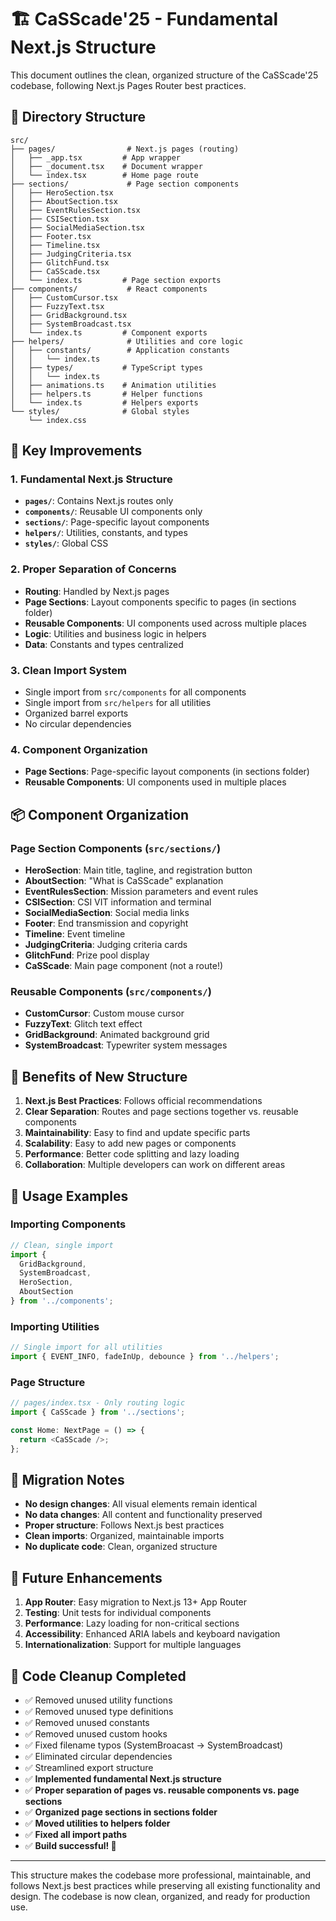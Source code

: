 # 🏗️ CaSScade'25 - Fundamental Next.js Structure

This document outlines the clean, organized structure of the CaSScade'25 codebase, following Next.js Pages Router best practices.

## 📁 Directory Structure

```
src/
├── pages/                # Next.js pages (routing)
│   ├── _app.tsx         # App wrapper
│   ├── _document.tsx    # Document wrapper
│   └── index.tsx        # Home page route
├── sections/             # Page section components
│   ├── HeroSection.tsx
│   ├── AboutSection.tsx
│   ├── EventRulesSection.tsx
│   ├── CSISection.tsx
│   ├── SocialMediaSection.tsx
│   ├── Footer.tsx
│   ├── Timeline.tsx
│   ├── JudgingCriteria.tsx
│   ├── GlitchFund.tsx
│   ├── CaSScade.tsx
│   └── index.ts         # Page section exports
├── components/           # React components
│   ├── CustomCursor.tsx
│   ├── FuzzyText.tsx
│   ├── GridBackground.tsx
│   ├── SystemBroadcast.tsx
│   └── index.ts         # Component exports
├── helpers/              # Utilities and core logic
│   ├── constants/        # Application constants
│   │   └── index.ts
│   ├── types/           # TypeScript types
│   │   └── index.ts
│   ├── animations.ts    # Animation utilities
│   ├── helpers.ts       # Helper functions
│   └── index.ts         # Helpers exports
└── styles/              # Global styles
    └── index.css
```

## 🔧 Key Improvements

### 1. **Fundamental Next.js Structure**
- **`pages/`**: Contains Next.js routes only
- **`components/`**: Reusable UI components only
- **`sections/`**: Page-specific layout components
- **`helpers/`**: Utilities, constants, and types
- **`styles/`**: Global CSS

### 2. **Proper Separation of Concerns**
- **Routing**: Handled by Next.js pages
- **Page Sections**: Layout components specific to pages (in sections folder)
- **Reusable Components**: UI components used across multiple places
- **Logic**: Utilities and business logic in helpers
- **Data**: Constants and types centralized

### 3. **Clean Import System**
- Single import from `src/components` for all components
- Single import from `src/helpers` for all utilities
- Organized barrel exports
- No circular dependencies

### 4. **Component Organization**
- **Page Sections**: Page-specific layout components (in sections folder)
- **Reusable Components**: UI components used in multiple places

## 📦 Component Organization

### **Page Section Components** (`src/sections/`)
- **HeroSection**: Main title, tagline, and registration button
- **AboutSection**: "What is CaSScade" explanation
- **EventRulesSection**: Mission parameters and event rules
- **CSISection**: CSI VIT information and terminal
- **SocialMediaSection**: Social media links
- **Footer**: End transmission and copyright
- **Timeline**: Event timeline
- **JudgingCriteria**: Judging criteria cards
- **GlitchFund**: Prize pool display
- **CaSScade**: Main page component (not a route!)

### **Reusable Components** (`src/components/`)
- **CustomCursor**: Custom mouse cursor
- **FuzzyText**: Glitch text effect
- **GridBackground**: Animated background grid
- **SystemBroadcast**: Typewriter system messages

## 🎯 Benefits of New Structure

1. **Next.js Best Practices**: Follows official recommendations
2. **Clear Separation**: Routes and page sections together vs. reusable components
3. **Maintainability**: Easy to find and update specific parts
4. **Scalability**: Easy to add new pages or components
5. **Performance**: Better code splitting and lazy loading
6. **Collaboration**: Multiple developers can work on different areas

## 🚀 Usage Examples

### **Importing Components**
```typescript
// Clean, single import
import { 
  GridBackground, 
  SystemBroadcast,
  HeroSection,
  AboutSection 
} from '../components';
```

### **Importing Utilities**
```typescript
// Single import for all utilities
import { EVENT_INFO, fadeInUp, debounce } from '../helpers';
```

### **Page Structure**
```typescript
// pages/index.tsx - Only routing logic
import { CaSScade } from '../sections';

const Home: NextPage = () => {
  return <CaSScade />;
};
```

## 🔄 Migration Notes

- **No design changes**: All visual elements remain identical
- **No data changes**: All content and functionality preserved
- **Proper structure**: Follows Next.js best practices
- **Clean imports**: Organized, maintainable imports
- **No duplicate code**: Clean, organized structure

## 📝 Future Enhancements

1. **App Router**: Easy migration to Next.js 13+ App Router
2. **Testing**: Unit tests for individual components
3. **Performance**: Lazy loading for non-critical sections
4. **Accessibility**: Enhanced ARIA labels and keyboard navigation
5. **Internationalization**: Support for multiple languages

## 🧹 Code Cleanup Completed

- ✅ Removed unused utility functions
- ✅ Removed unused type definitions
- ✅ Removed unused constants
- ✅ Removed unused custom hooks
- ✅ Fixed filename typos (SystemBroacast → SystemBroadcast)
- ✅ Eliminated circular dependencies
- ✅ Streamlined export structure
- ✅ **Implemented fundamental Next.js structure**
- ✅ **Proper separation of pages vs. reusable components vs. page sections**
- ✅ **Organized page sections in sections folder**
- ✅ **Moved utilities to helpers folder**
- ✅ **Fixed all import paths**
- ✅ **Build successful! 🎉**

---

This structure makes the codebase more professional, maintainable, and follows Next.js best practices while preserving all existing functionality and design. The codebase is now clean, organized, and ready for production use.
